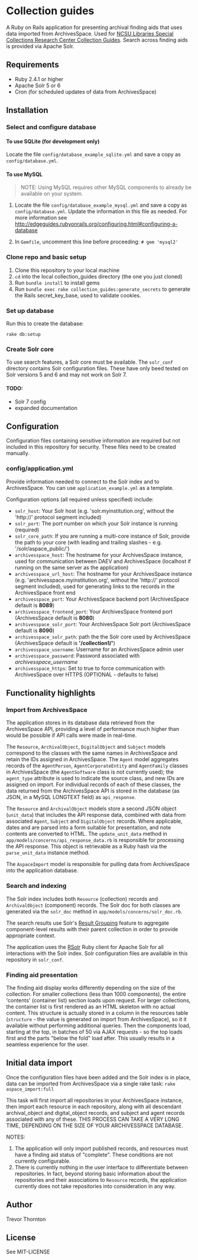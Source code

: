 # Collection guides

A Ruby on Rails application for presenting archival finding aids that uses data imported from ArchivesSpace. Used for [NCSU Libraries Special Collections Research Center Collection Guides](http://www.lib.ncsu.edu/findingaids/). Search across finding aids is provided via Apache Solr.

## Requirements

* Ruby 2.4.1 or higher
* Apache Solr 5 or 6
* Cron (for scheduled updates of data from ArchivesSpace)

## Installation

### Select and configure database

#### To use SQLite (for development only)
Locate the file `config/database_example_sqlite.yml` and save a copy as `config/database.yml`.

#### To use MySQL

> NOTE: Using MySQL requires other MySQL components to already be available on your system.

1. Locate the file `config/database_example_mysql.yml` and save a copy as
`config/database.yml`. Update the information in this file as needed. For more information see http://edgeguides.rubyonrails.org/configuring.html#configuring-a-database

2. In `Gemfile`, uncomment this line before proceeding:
`# gem 'mysql2'`

### Clone repo and basic setup

1. Clone this repository to your local machine
2. `cd` into the local collection_guides directory (the one you just cloned)
3. Run `bundle install` to install gems
4. Run `bundle exec rake collection_guides:generate_secrets` to generate the Rails secret\_key_base, used to validate cookies.

### Set up database

Run this to create the database:

`rake db:setup`

### Create Solr core

To use search features, a Solr core must be available. The `solr_conf` directory
contains Solr configuration files.
These have only beed tested on Solr versions 5 and 6 and may not work on Solr 7.

#### TODO:

* Solr 7 config
* expanded documentation

## Configuration

Configuration files containing sensitive information are required but not included in this repository for security. These files need to be created manually.

### config/application.yml

Provide information needed to connect to the Solr index and to ArchivesSpace. You can use `application_example.yml` as a template.

Configuration options (all required unless specified) include:
* `solr_host`: Your Solr host (e.g. 'solr.myinstitution.org', without the 'http://' protocol segment included)
* `solr_port`: The port number on which your Solr instance is running (required)
* `solr_core_path`: If you are running a multi-core instance of Solr, provide the path to your core (with leading and trailing slashes - e.g. '/solr/aspace_public/')
* `archivesspace_host`: The hostname for your ArchivesSpace instance, used for communication between DAEV and ArchivesSpace (localhost if running on the same server as the application)
* `archivesspace_url_host`: The hostname for your ArchivesSpace instance (e.g. 'archivesspace.myinstitution.org', without the 'http://' protocol segment included), used for generating links to the records in the ArchivesSpace front end
* `archivesspace_port`: Your ArchivesSpace backend port (ArchivesSpace default is **8089**)
* `archivesspace_frontend_port`: Your ArchivesSpace frontend port (ArchivesSpace default is **8080**)
* `archivesspace_solr_port`: Your ArchivesSpace Solr port (ArchivesSpace default is **8090**)
* `archivesspace_solr_path`: path the the Solr core used by ArchivesSpace (ArchivesSpace default is **'/collection1/'**)
* `archivesspace_username`: Username for an ArchivesSpace admin user
* `archivesspace_password`: Password associated with *archivesspace\_username*
* `archivesspace_https`: Set to true to force communication with ArchivesSpace over HTTPS (OPTIONAL - defaults to false)

## Functionality highlights

### Import from ArchivesSpace

The application stores in its database data retrieved from the ArchivesSpace API, providing a level of performance much higher than would be possible if API calls were made in real-time.

The `Resource`, `ArchivalObject`, `DigitalObject` and `Subject` models correspond to the classes with the same names in ArchivesSpace and retain the IDs assigned in ArchivesSpace. The `Agent` model aggregates records of the `AgentPerson`, `AgentCorporateEntity` and `AgentFamily` classes in ArchivesSpace (the `AgentSoftware` class is not currently used); the `agent_type` attribute is used to indicate the source class, and new IDs are assigned on import. For individual records of each of these classes, the data returned from the ArchivesSpace API is stored in the database (as JSON, in a MySQL LONGTEXT field) as `api_response`.

The `Resource` and `ArchivalObject` models store a second JSON object (`unit_data`) that includes the API response data, combined with data from associated `Agent`, `Subject` and `DigitalObject` records. Where applicable, dates and are parsed into a form suitable for presentation, and note contents are converted to HTML. The `update_unit_data` method in `app/models/concerns/api_response_data.rb` is responsible for processing the API response. This object is retrievable as a Ruby hash via the `parse_unit_data` instance method.

The `AspaceImport` model is responsible for pulling data from ArchivesSpace into the application database.


### Search and indexing

The Solr index includes both `Resource` (collection) records and `ArchivalObject` (component) records. The Solr doc for both classes are generated via the `solr_doc` method in `app/models/concerns/solr_doc.rb`.

The search results use Solr's [Result Grouping](https://cwiki.apache.org/confluence/display/solr/Result+Grouping) feature to aggregate component-level results with their parent collection in order to provide appropriate context.

The application uses the [RSolr](https://github.com/rsolr/rsolr) Ruby client for Apache Solr for all interactions with the Solr index. Solr configuration files are available in this repository in `solr_conf`.

### Finding aid presentation

The finding aid display works differently depending on the size of the collection. For smaller collections (less than 1000 components), the entire 'contents' (container list) section loads upon request. For larger collections, the container list is first rendered as an HTML skeleton with no actual content. This structure is actually stored in a column in the resources table (`structure` - the value is generated on import from ArchivesSpace), so it it available without performing additional queries. Then the components load, starting at the top, in batches of 50 via AJAX requests - so the top loads first and the parts "below the fold" load after. This usually results in a seamless experience for the user.

## Initial data import

Once the configuration files have been added and the Solr index is in place, data can be imported from ArchivesSpace via a single rake task:
`rake aspace_import:full`

This task will first import all repositories in your ArchivesSpace instance, then import each resource in each repository, along with all descendant archival\_object and digital\_object records, and subject and agent records associated with any of these. THIS PROCESS CAN TAKE A VERY LONG TIME, DEPENDING ON THE SIZE OF YOUR ARCHIVESSPACE DATABASE.

NOTES:

1. The application will only import published records, and resources must have a finding aid status of "complete". These conditions are not currently configurable.
2. There is currently nothing in the user interface to differentiate between repositories. In fact, beyond storing basic information about the repositories and their associations to `Resource` records, the application currently does not take repositories into consideration in any way.

## Author

Trevor Thornton

## License

See MIT-LICENSE
